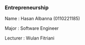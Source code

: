 ### Entrepreneurship

Name : Hasan Albanna (0110221185)

Major : Software Engineer


Lecturer : Wulan Fitriani
